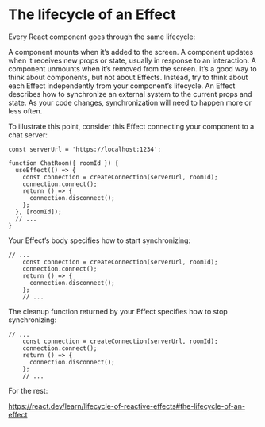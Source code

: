 # The lifecycle of an Effect 

Every React component goes through the same lifecycle:

A component mounts when it’s added to the screen.
A component updates when it receives new props or state, usually in response to an interaction.
A component unmounts when it’s removed from the screen.
It’s a good way to think about components, but not about Effects. Instead, try to think about each Effect independently from your component’s lifecycle. An Effect describes how to synchronize an external system to the current props and state. As your code changes, synchronization will need to happen more or less often.

To illustrate this point, consider this Effect connecting your component to a chat server:

```
const serverUrl = 'https://localhost:1234';

function ChatRoom({ roomId }) {
  useEffect(() => {
    const connection = createConnection(serverUrl, roomId);
    connection.connect();
    return () => {
      connection.disconnect();
    };
  }, [roomId]);
  // ...
}
```

Your Effect’s body specifies how to start synchronizing:

```
// ...
    const connection = createConnection(serverUrl, roomId);
    connection.connect();
    return () => {
      connection.disconnect();
    };
    // ...
```

The cleanup function returned by your Effect specifies how to stop synchronizing:

```
// ...
    const connection = createConnection(serverUrl, roomId);
    connection.connect();
    return () => {
      connection.disconnect();
    };
    // ...
```

For the rest: 

https://react.dev/learn/lifecycle-of-reactive-effects#the-lifecycle-of-an-effect 




